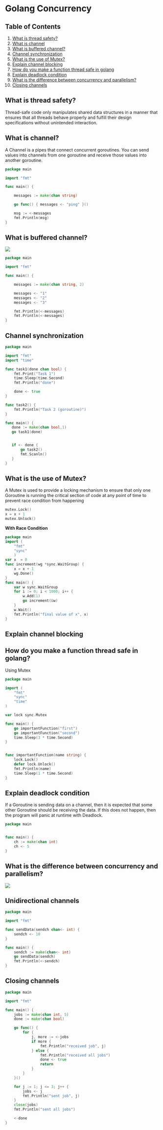 # Golang Concurrency

## Table of Contents
1. [What is thread safety?](#what-is-thread-safety)
2. [What is channel](#what-is-channel)
3. [What is buffered channel?](#what-is-buffered-channel)
4. [Channel synchronization](#channel-synchronization)
5. [What is the use of Mutex?](#what-is-the-use-of-mutex)
6. [Explain channel blocking](#explain-channel-blocking)
7. [How do you make a function thread safe in golang](#How-do-you-make-a-function-thread-safe-in-golang)
8. [Explain deadlock condition](#what-is-a-package-in-go)
9. [What is the difference between concurrency and parallelism?](#what-is-the-difference-between-concurrency-and-parallelism)
8. [Closing channels](#closing-channels)

## What is thread safety?
Thread-safe code only manipulates shared data structures in a manner that ensures that all threads behave properly and fulfill their design specifications without unintended interaction.

## What is channel?
A Channel is a  pipes that connect concurrent goroutines.
You can send values into channels from one goroutine and receive those values into another goroutine.

```go
package main

import "fmt"

func main() {

    messages := make(chan string)

    go func() { messages <- "ping" }()

    msg := <-messages
    fmt.Println(msg)
}
```

## What is buffered channel?

![](https://image.slidesharecdn.com/golang101-170518032637/95/golang-101-17-638.jpg?cb=1495078019)

```go
package main

import "fmt"

func main() {

    messages := make(chan string, 2)

    messages <- "1"
    messages <- "2"
    messages <- "3"

    fmt.Println(<-messages)
    fmt.Println(<-messages)
}
```

## Channel synchronization


```go
package main

import "fmt"
import "time"

func task1(done chan bool) {
    fmt.Print("Task 1")
    time.Sleep(time.Second)
    fmt.Println("done")

    done <- true
}

func task2() {
    fmt.Println("Task 2 (goroutine)")
}

func main() {
   done := make(chan bool,1)
   go task1(done)


   if <- done {
       go task2()
       fmt.Scanln()
   }
}
```

## What is the use of Mutex?
A Mutex is used to provide a locking mechanism to ensure that only one Goroutine is running the critical section of code at any point of time to prevent race condition from happening

```go
mutex.Lock()  
x = x + 1  
mutex.Unlock()  
```

__With Race Condition__

```go
package main  
import (  
    "fmt"
    "sync"
    )
var x  = 0  
func increment(wg *sync.WaitGroup) {  
    x = x + 1
    wg.Done()
}
func main() {  
    var w sync.WaitGroup
    for i := 0; i < 1000; i++ {
        w.Add(1)        
        go increment(&w)
    }
    w.Wait()
    fmt.Println("final value of x", x)
}
```

## Explain channel blocking 




## How do you make a function thread safe in golang?
Using Mutex

```go
package main

import (
    "fmt"
    "sync"
    "time"
)

var lock sync.Mutex

func main() {
    go importantFunction("first")
    go importantFunction("second")
    time.Sleep(3 * time.Second)
}


func importantFunction(name string) {
    lock.Lock()
    defer lock.Unlock()
    fmt.Println(name)
    time.Sleep(1 * time.Second)
}
```
  
## Explain deadlock condition

If a Goroutine is sending data on a channel, then it is expected that some other Goroutine should be receiving the data. 
If this does not happen, then the program will panic at runtime with Deadlock.

```go
package main


func main() {  
    ch := make(chan int)
    ch <- 5
}
```

## What is the difference between concurrency and parallelism?

![](http://www.yosefk.com/img/n/concurrency-centric.png)

## Unidirectional channels

```go
package main

import "fmt"

func sendData(sendch chan<- int) {  
    sendch <- 10
}

func main() {  
    sendch := make(chan<- int)
    go sendData(sendch)
    fmt.Println(<-sendch)
}
```

## Closing channels

```go
package main

import "fmt"

func main() {
    jobs := make(chan int, 5)
    done := make(chan bool)

    go func() {
        for {
            j, more := <-jobs
            if more {
                fmt.Println("received job", j)
            } else {
                fmt.Println("received all jobs")
                done <- true
                return
            }
        }
    }()

    for j := 1; j <= 3; j++ {
        jobs <- j
        fmt.Println("sent job", j)
    }
    close(jobs)
    fmt.Println("sent all jobs")

    <-done
}
```
